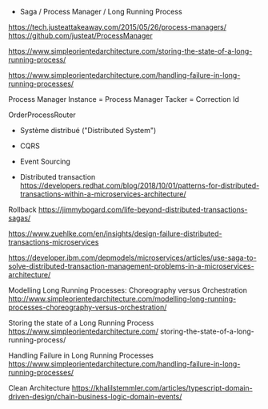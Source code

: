 * Saga / Process Manager / Long Running Process

https://tech.justeattakeaway.com/2015/05/26/process-managers/
https://github.com/justeat/ProcessManager

https://www.simpleorientedarchitecture.com/storing-the-state-of-a-long-running-process/

https://www.simpleorientedarchitecture.com/handling-failure-in-long-running-processes/



Process Manager Instance = Process Manager Tacker = Correction Id

OrderProcessRouter

* Système distribué ("Distributed System")

* CQRS

* Event Sourcing

* Distributed transaction
https://developers.redhat.com/blog/2018/10/01/patterns-for-distributed-transactions-within-a-microservices-architecture/

Rollback
https://jimmybogard.com/life-beyond-distributed-transactions-sagas/

https://www.zuehlke.com/en/insights/design-failure-distributed-transactions-microservices

https://developer.ibm.com/depmodels/microservices/articles/use-saga-to-solve-distributed-transaction-management-problems-in-a-microservices-architecture/


Modelling Long Running Processes: Choreography versus Orchestration
http://www.simpleorientedarchitecture.com/modelling-long-running-processes-choreography-versus-orchestration/

Storing the state of a Long Running Process
https://www.simpleorientedarchitecture.com/
storing-the-state-of-a-long-running-process/

Handling Failure in Long Running Processes
https://www.simpleorientedarchitecture.com/handling-failure-in-long-running-processes/

Clean Architecture
    https://khalilstemmler.com/articles/typescript-domain-driven-design/chain-business-logic-domain-events/